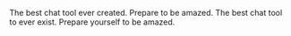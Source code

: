 The best chat tool ever created. Prepare to be amazed.
The best chat tool to ever exist. Prepare yourself to be amazed.
